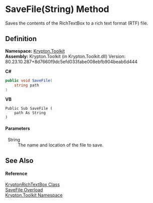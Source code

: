 # SaveFile(String) Method


Saves the contents of the RichTextBox to a rich text format (RTF) file.



## Definition
**Namespace:** <a href="79d2eac2-21f4-54ff-7552-b20c33c30600.md">Krypton.Toolkit</a>  
**Assembly:** Krypton.Toolkit (in Krypton.Toolkit.dll) Version: 80.23.10.287+8d7660f9dc5efd033fabe008ebfb904beab6d444

**C#**
``` C#
public void SaveFile(
	string path
)
```
**VB**
``` VB
Public Sub SaveFile ( 
	path As String
)
```



#### Parameters
<dl><dt>  String</dt><dd>The name and location of the file to save.</dd></dl>

## See Also


#### Reference
<a href="d103592f-1fd8-ac7d-2a60-d967f7d4d149.md">KryptonRichTextBox Class</a>  
<a href="6b24e2b0-74fd-18c8-f566-b41d49cf4243.md">SaveFile Overload</a>  
<a href="79d2eac2-21f4-54ff-7552-b20c33c30600.md">Krypton.Toolkit Namespace</a>  
